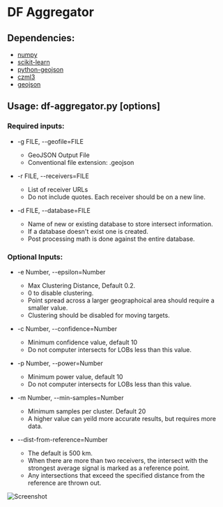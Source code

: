 # DF Aggregator

## Dependencies:
- [numpy](https://numpy.org/install/)
- [scikit-learn](https://scikit-learn.org/stable/install.html)
- [python-geojson](https://python-geojson.readthedocs.io/en/latest/)
- [czml3](https://pypi.org/project/czml3/)
- [geojson](https://pypi.org/project/geojson/)

## Usage: df-aggregator.py [options]

### Required inputs:
-  -g FILE, --geofile=FILE
    - GeoJSON Output File
    - Conventional file extension: .geojson

-  -r FILE, --receivers=FILE
    - List of receiver URLs
    - Do not include quotes. Each receiver should be on a new line.

-  -d FILE, --database=FILE
    - Name of new or existing database to store intersect information.
    - If a database doesn't exist one is created.
    - Post processing math is done against the entire database.

### Optional Inputs:
-  -e Number, --epsilon=Number
    - Max Clustering Distance, Default 0.2.
    - 0 to disable clustering.
    - Point spread across a larger geographoical area should require a smaller value.
    - Clustering should be disabled for moving targets.

-  -c Number, --confidence=Number
    - Minimum confidence value, default 10
    - Do not computer intersects for LOBs less than this value.

-  -p Number, --power=Number
    - Minimum power value, default 10
    - Do not computer intersects for LOBs less than this value.

-  -m Number, --min-samples=Number
    - Minimum samples per cluster. Default 20
    - A higher value can yeild more accurate results, but requires more data.

-  --dist-from-reference=Number
    - The default is 500 km.
    - When there are more than two receivers, the intersect with the strongest average signal
  is marked as a reference point.
    - Any intersections that exceed the specified distance from the reference are thrown out.
    
  ![Screenshot](https://lh3.googleusercontent.com/pw/ACtC-3cWY5AnjUy0xCjxchQALfPR1TSrLotyCsFNOW5KJF9k4tjv3HRTfrk6KdtYhktbgaNbr0Y6mauIQMyDqEPSFYSOKuR0o2ThnVuS1lxtqmGVuS0RABjSYBHh8dfOddLIq4_AbCAI60Fp013WdoxXn25-MA=w1560-h837-no?authuser=0)
